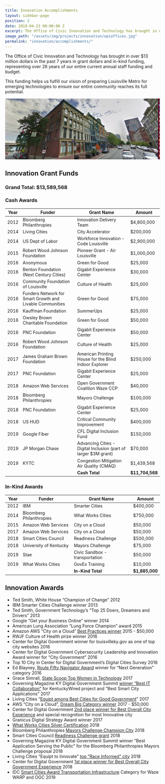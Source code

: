 ```yaml
---
title: Innovation Accomplishments
layout: sidebar-page
position: 2
date: 2019-04-23 00:00:00 Z
excerpt: The Office of Civic Innovation and Technology has brought in over $13 million dollars in the past 7 years in grant dollars and in-kind funding, representing over 26 years of our entire current annual staff funding and budget.
image_path: "/assets/img/projects/innovation/opioffices.jpg"
permalink: "innovation/accomplishments/"
---
```


The Office of Civic Innovation and Technology has brought in over $13 million dollars in the past 7 years in grant dollars and in-kind funding, representing over 26 years of our entire current annual staff funding and budget.

This funding helps us fulfill our vision of preparing Louisville Metro for emerging technologies to ensure our entire community reaches its full potential.

![Innovation Offices](/assets/img/projects/innovation/opioffices.jpg)

## Innovation Grant Funds 

### Grand Total: $13,589,568

### Cash Awards

|Year|Funder|Grant Name|Amount|
|-------|--------|---------|---------|
|2012|Bloomberg Philanthropies|Innovation Delivery Team|$4,800,000|
|2014|Living Cities|City Accelerator|$200,000|
|2014|US Dept of Labor|Workforce Innovation - Code Louisville|$2,900,000|
|2015|Robert Wood Johnson Foundation|Pioneer Grant - Air Louisville|$1,000,000|
|2016|Anonymous|Green for Good|$25,000|
|2016|Benton Foundation (Next Century Cities)|Gigabit Experience Center|$30,000|
|2016|Community Foundation of Louisville|Culture of Health|$25,000|
|2016|Funders Network for Smart Growth and Livable Communities|Green for Good|$75,000|
|2016|Kauffman Foundation|SummerUps|$25,000|
|2016|Owsley Brown Charitable Foundation|Green for Good|$50,000|
|2016|PNC Foundation|Gigabit Experience Center|$50,000|
|2016|Robert Wood Johnson Foundation|Culture of Health|$25,000|
|2017|James Graham Brown Foundation|American Printing House for the Blind Indoor Explorer|$250,000|
|2017|PNC Foundation|Gigabit Experience Center|$25,000|
|2018|Amazon Web Services|Open Government Coalition Waze CCP|$40,000|
|2018|Bloomberg Philanthropies|Mayors Challenge|$100,000|
|2018|PNC Foundation|Gigabit Experience Center|$25,000|
|2018|US HUD|Critical Community Improvement|$400,000|
|2019|Google Fiber|CFL Digital Inclusion Fund|$150,000|
|2019|JP Morgan Chase|Advancing Cities - Digital Inclusion (part of larger $3M grant)|$70,000|
|2019|KYTC|Congestion Mitigation Air Quality (CMAQ)|$1,439,568|
|||**Cash Total**|**$11,704,568**|

### In-Kind Awards

|Year|Funder|Grant Name|Amount|
|-------|--------|---------|---------|
|2012|IBM|Smarter Cities|$400,000|
|2014|Bloomberg Philanthropies|What Works Cities|$750,000|
|2015|Amazon Web Services|City on a Cloud|$50,000|
|2017|Amazon Web Services|City on a Cloud|$50,000|
|2018|Smart Cities Council|Readiness Challenge|$500,000|
|2018|University of Kentucky|Mayors Challenge|$75,000|
|2019|Stae|Civic Sandbox - transportation|$50,000|
|2019|What Works Cities|GovEx Training|$10,000|
|||**In-Kind Total**|**$1,885,000**|

## Innovation Awards

- Ted Smith, White House “Champion of Change” 2012 
- IBM Smarter Cities Challenge winner 2013 
- Ted Smith, Government Technology’s “Top 25 Doers, Dreamers and Drivers” 2013 
- Google “Get your Business Online” winner 2014 
- American Lung Association “Lung Force Champion” award 2015 
- Amazon AWS “City on a Cloud” [Best Practices winner](https://aws.amazon.com/stateandlocal/cityonacloud/2015winners/) 2015 - $50,000
- RWJF Culture of Health prize winner 2016 
- Center for Digital Government winner for louisvilleky.gov as one of top city websites 2016 
- Center for Digital Government Cybersecurity Leadership and Innovation Award winner for “City Government” 2016 
- Top 10 City in Center for Digital Government’s Digital Cities Survey 2016 
- Ed Blayney, [Route Fifty Navigator Award](https://medium.com/louisville-metro-opi2/opi-innovator-among-10-award-recipients-honored-at-ceremony-in-pittsburgh-on-november-16th-ff683670d3fe) winner for “Next Generation” category 2016 
- Grace Simrall, [State Scoop Top Women in Technology](http://statescoop.com/monthly/top-50-women-in-technology-2017-5) 2017 
- Governing Magazine KY Digital Government Summit [winner “Best IT Collaboration”](http://kentuckywired.ky.gov/Pages/index.aspx) for KentuckyWired project and “Best Smart City Applications” 2017 
- Living Cities “[Equipt among Best Cities for Good Government](https://www.livingcities.org/cities/louisville)” 2017 
- AWS “City on a Cloud”, [Dream Big Category winner](https://aws.amazon.com/blogs/publicsector/city-on-a-cloud-innovation-challenge-winners-announced/) 2017 - $50,000
- Center for Digital Government [2nd place winner for Best Overall City Experience](http://www.govtech.com/cdg/digital-government-achievement/Government-Experience-Awards-2017-Inaugural-Winners-Announced.html) and special recognition for most Innovative city 
- Granicus Digital Strategy Award winner 2017  
- [What Works Cities Silver Certification](https://medium.com/what-works-cities-certification/louisville-a-data-savvy-approach-from-louielab-to-louiestat-6801da2b3d5a) 2018 
- Bloomberg Philanthropies [Mayors Challenge Champion City](https://mayorschallenge.bloomberg.org/ideas/louisville/) 2018 
- Smart Cities Council [Readiness Challenge grant](https://na.smartcitiescouncil.com/article/smart-cities-council-announces-2018-readiness-challenge-grant-winners) 2018 
- Governing Magazine KY Digital Government Summit winner “Best Application Serving the Public” for the Bloomberg Philanthropies Mayors Challenge proposal 2018 
- Living Cities “Equipt to Innovate” [top “Race Informed” city](http://www.governing.com/equipt/Governing--Living-Cities-Announce-High-Performing-Cities-from-Second-Annual-Equipt-Survey.html) 2018 
- Center for Digital Government [1st place winner for Best Overall City Government Experience](https://www.govtech.com/cdg/government-experience/Government-Experience-Awards-2018-Winners-Announced.html) 2018 
- IDC [Smart Cities Award Transportation Infrastructure](https://www.idc.com/getdoc.jsp?containerId=prUS45007919) Category for Waze WARP and OGC 2019 

